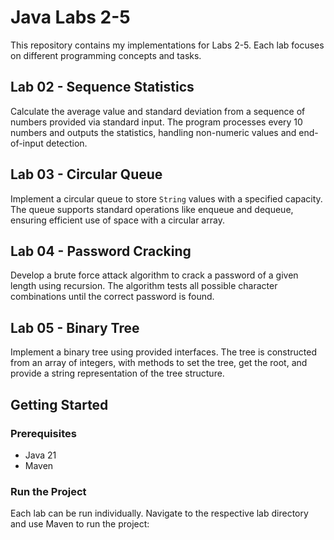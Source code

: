 # Java Labs 2-5

This repository contains my implementations for Labs 2-5. Each lab focuses on different programming concepts and tasks.

## Lab 02 - Sequence Statistics

Calculate the average value and standard deviation from a sequence of numbers provided via standard input. The program processes every 10 numbers and outputs the statistics, handling non-numeric values and end-of-input detection.

## Lab 03 - Circular Queue

Implement a circular queue to store `String` values with a specified capacity. The queue supports standard operations like enqueue and dequeue, ensuring efficient use of space with a circular array.

## Lab 04 - Password Cracking

Develop a brute force attack algorithm to crack a password of a given length using recursion. The algorithm tests all possible character combinations until the correct password is found.

## Lab 05 - Binary Tree

Implement a binary tree using provided interfaces. The tree is constructed from an array of integers, with methods to set the tree, get the root, and provide a string representation of the tree structure.

## Getting Started

### Prerequisites

- Java 21
- Maven


### Run the Project

Each lab can be run individually. Navigate to the respective lab directory and use Maven to run the project:
